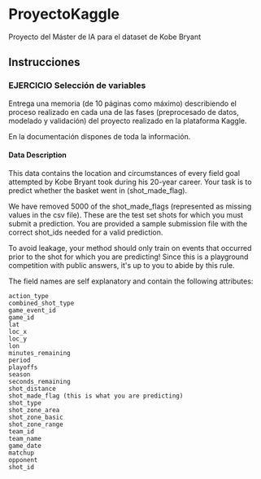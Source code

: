 # ProyectoKaggle
Proyecto del Máster de IA para el dataset de Kobe Bryant

## Instrucciones

### EJERCICIO Selección de variables

Entrega una memoria (de 10 páginas como máximo) describiendo el proceso realizado en cada una de las fases (preprocesado de datos, modelado y validación) del proyecto realizado en la plataforma Kaggle.

En la documentación dispones de toda la información.

#### Data Description

This data contains the location and circumstances of every field goal attempted by Kobe Bryant took during his 20-year career. Your task is to predict whether the basket went in (shot_made_flag).

We have removed 5000 of the shot_made_flags (represented as missing values in the csv file). These are the test set shots for which you must submit a prediction. You are provided a sample submission file with the correct shot_ids needed for a valid prediction.

To avoid leakage, your method should only train on events that occurred prior to the shot for which you are predicting! Since this is a playground competition with public answers, it's up to you to abide by this rule.

The field names are self explanatory and contain the following attributes:

    action_type
    combined_shot_type
    game_event_id
    game_id
    lat
    loc_x
    loc_y
    lon
    minutes_remaining
    period
    playoffs
    season 
    seconds_remaining
    shot_distance
    shot_made_flag (this is what you are predicting)
    shot_type
    shot_zone_area
    shot_zone_basic
    shot_zone_range
    team_id
    team_name
    game_date
    matchup
    opponent
    shot_id
